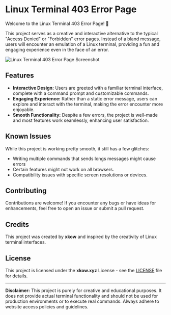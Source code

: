 # Linux Terminal 403 Error Page

Welcome to the Linux Terminal 403 Error Page! 🚀

This project serves as a creative and interactive alternative to the typical "Access Denied" or "Forbidden" error pages. Instead of a bland message, users will encounter an emulation of a Linux terminal, providing a fun and engaging experience even in the face of an error.

![Linux Terminal 403 Error Page Screenshot](https://i.imgur.com/GFhcFGT.png)

## Features

- **Interactive Design:** Users are greeted with a familiar terminal interface, complete with a command prompt and customizable commands.
- **Engaging Experience:** Rather than a static error message, users can explore and interact with the terminal, making the error encounter more enjoyable.
- **Smooth Functionality:** Despite a few errors, the project is well-made and most features work seamlessly, enhancing user satisfaction.

## Known Issues

While this project is working pretty smooth, it still has a few glitches:

- Writing multiple commands that sends longs messages might cause errors
- Certain features might not work on all browsers.
- Compatibility issues with specific screen resolutions or devices.

## Contributing

Contributions are welcome! If you encounter any bugs or have ideas for enhancements, feel free to open an issue or submit a pull request.

## Credits

This project was created by **xkow** and inspired by the creativity of Linux terminal interfaces.

## License

This project is licensed under the **xkow.xyz** License - see the [LICENSE](LICENSE) file for details.

---

**Disclaimer:** This project is purely for creative and educational purposes. It does not provide actual terminal functionality and should not be used for production environments or to execute real commands. Always adhere to website access policies and guidelines.

